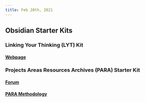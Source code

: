 ```yaml
---
title: Feb 20th, 2021
---
```


## Obsidian Starter Kits
### Linking Your Thinking (LYT) Kit
#### [Webpage](https://www.linkingyourthinking.com/lyt-kit)
### Projects Areas Resources Archives (PARA) Starter Kit
#### [Forum](https://forum.obsidian.md/t/para-starter-kit/223)
#### [PARA Methodology](https://fortelabs.co/blog/para/)
